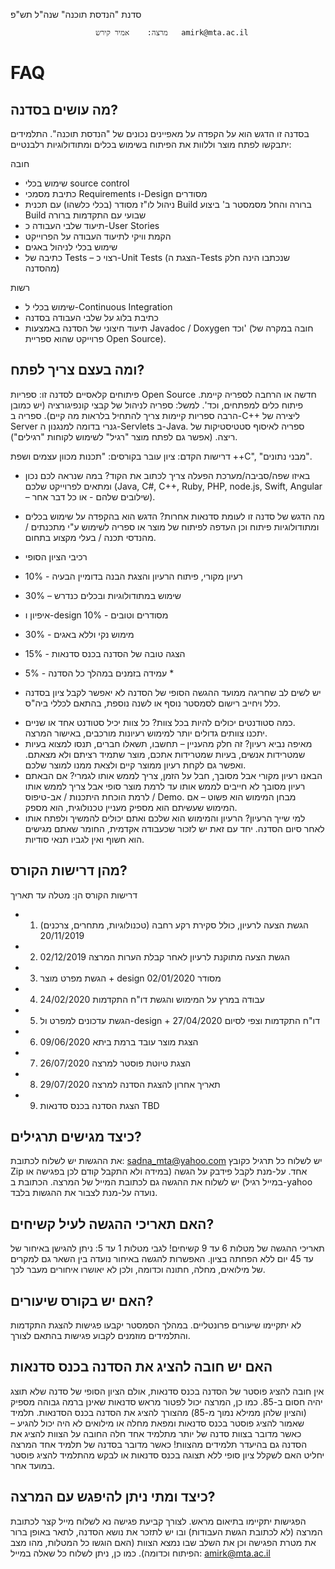 סדנת "הנדסת תוכנה"
שנה"ל תש"פ 

	                   מרצה:	אמיר קירש	amirk@mta.ac.il
# FAQ
##	מה עושים בסדנה?
בסדנה זו הדגש הוא על הקפדה על מאפיינים נכונים של "הנדסת תוכנה". התלמידים יתבקשו לפתח מוצר וללוות את הפיתוח בשימוש בכלים ומתודולוגיות רלבנטיים:

חובה

-	שימוש בכלי source control 
-	כתיבת מסמכי Requirements ו-Design מסודרים
-	ניהול לו"ז מסודר (בכלי כלשהו) עם תכנית Build ברורה והחל מסמסטר ב' ביצוע Build שבועי עם התקדמות ברורה
-	תיעוד שלבי העבודה כ-User Stories
-	הקמת וויקי לתיעוד העבודה על הפרוייקט
-	שימוש בכלי לניהול באגים
-	כתיבה של Tests  – רצוי כ-Unit Tests (הצגת ה-Tests שנכתבו הינה חלק מהסדנה)

רשות
-	שימוש בכלי ל-Continuous Integration
-	כתיבת בלוג על שלבי העבודה בסדנה
-	תיעוד חיצוני של הסדנה באמצעות Javadoc / Doxygen וכד' (חובה במקרה של פרוייקט שהוא ספריית Open Source).

##	ומה בעצם צריך לפתח?
פיתוחים קלאסיים לסדנה זו: ספריות Open Source חדשה או הרחבה לספריה קיימת. פיתוח כלים למפתחים, וכד'. למשל: ספריה לניהול של קבצי קונפיגורציה (יש כמובן הרבה ספריות קיימות צריך להתחיל בלראות מה קיים). ספריה ב-C++ ליצירה של Server גנרי בדומה למנגנון ה-Servlets ב-Java. ספריה לאיסוף סטטיסטיקות של ריצה.
(אפשר גם לפתח מוצר "רגיל" לשימוש לקוחות "רגילים").

דרישות הקדם:
ציון עובר בקורסים: "תכנות מכוון עצמים ושפת ++C", "מבני נתונים".

-	באיזו שפה/סביבה/מערכת הפעלה צריך לכתוב את הקוד?
במה שנראה לכם נכון ומתאים לפרוייקט שלכם (Java, C#, C++, Ruby, PHP, node.js, Swift, Angular – שילובים שלהם - או כל דבר אחר).

-	מה הדגש של סדנה זו לעומת סדנאות אחרות?
הדגש הוא בהקפדה על שימוש בכלים ומתודולוגיות פיתוח וכן העדפה לפיתוח של מוצר או ספריה לשימוש ע"י מתכנתים / מהנדסי תכנה / בעלי מקצוע בתחום.

-	רכיבי הציון הסופי

-	רעיון מקורי, פיתוח הרעיון והצגת הבנה בדומיין הבעיה - 10%
-	שימוש במתודולוגיות ובכלים כנדרש – 30%
-	איפיון ו-design מסודרים וטובים - 10%
-	מימוש נקי וללא באגים - 30%
-	הצגה טובה של הסדנה בכנס סדנאות - 15%
-	עמידה בזמנים במהלך כל הסדנה - 5% *
 
* יש לשים לב שחריגה ממועד ההגשה הסופי של הסדנה לא יאפשר לקבל ציון בסדנה כלל ויחייב רישום לסמסטר נוסף או לשנה נוספת, בהתאם לכללי ביה"ס.


-	כמה סטודנטים יכולים להיות בכל צוות?
כל צוות יכיל סטודנט אחד או שניים.	
יתכנו צוותים גדולים יותר למימוש רעיונות מורכבים, באישור המרצה.
-	מאיפה נביא רעיון?
זה חלק מהעניין – תחשבו, תשאלו חברים, תנסו למצוא בעיות שמטרידות אנשים, בעיות שמטרידות אתכם, מוצר שתמיד רציתם ולא מצאתם. ואפשר גם לקחת רעיון ממוצר קיים ולצאת ממנו למוצר שלכם.
-	הבאנו רעיון מקורי אבל מסובך, חבל על הזמן, צריך לממש אותו לגמרי?
אם הבאתם רעיון מסובך לא חייבים לממש אותו עד לרמת מוצר סופי אבל צריך לממש אותו לרמת הוכחת היתכנות / אב-טיפוס / Demo. מבחן המימוש הוא פשוט – אם המימוש שעשיתם הוא מספיק מעניין טכנולוגית, הוא מספק.
-	למי שייך הרעיון?
הרעיון והמימוש הוא שלכם ואתם יכולים להמשיך ולפתח אותו לאחר סיום הסדנה.
יחד עם זאת יש לזכור שכעבודה אקדמית, החומר שאתם מגישים הוא חשוף ואין לגביו תנאי סודיות.

##	מהן דרישות הקורס?
דרישות הקורס הן:
	מטלה	עד תאריך
- 1.	הגשת הצעה לרעיון, כולל סקירת רקע רחבה (טכנולוגיות, מתחרים, צרכנים)	20/11/2019
- 2.	הגשת הצעה מתוקנת לרעיון לאחר קבלת הערות המרצה	02/12/2019
- 3.	הגשת מפרט מוצר + design מסודר	02/01/2020
- 4.	עבודה במרץ על המימוש והגשת דו"ח התקדמות	24/02/2020
- 5.	הגשת עדכונים למפרט ול-design +
דו"ח התקדמות וצפי לסיום	27/04/2020
- 6.	הצגת מוצר עובד ברמת ביתא	09/06/2020
- 7.	הצגת טיוטת פוסטר למרצה	26/07/2020
- 8.	תאריך אחרון להצגת הסדנה למרצה	29/07/2020
- 9.	הצגת הסדנה בכנס סדנאות	TBD

##	כיצד מגישים תרגילים?
את ההגשות יש לשלוח לכתובת:	sadna_mta@yahoo.com
יש לשלוח כל תרגיל כקובץ Zip אחד.
על-מנת לקבל פידבק על הגשה (במידה ולא התקבל קודם לכן בפגישה או במייל רגיל) יש לשלוח את ההגשה גם לכתובת המייל של המרצה. הכתובת ב-yahoo נועדה על-מנת לצבור את ההגשות בלבד.

##	האם תאריכי ההגשה לעיל קשיחים?
תאריכי ההגשה של מטלות 6 עד 9 קשיחים!
לגבי מטלות 1 עד 5: ניתן להגישן באיחור של עד 45 יום ללא הפחתה בציון. האפשרות להגשה באיחור נועדה בין השאר גם למקרים של מילואים, מחלה, חתונה וכדומה, ולכן לא יאושרו איחורים מעבר לכך.

##	האם יש בקורס שיעורים?
לא יתקיימו שיעורים פרונטליים. במהלך הסמסטר יקבעו פגישות להצגת התקדמות והתלמידים מוזמנים לקבוע פגישות בהתאם לצורך.

##	האם יש חובה להציג את הסדנה בכנס סדנאות
אין חובה להציג פוסטר של הסדנה בכנס סדנאות, אולם הציון הסופי של סדנה שלא תוצג יהיה חסום ב-85. כמו כן, המרצה יכול לפטור מראש סדנאות שאינן ברמה גבוהה מספיק (והציון שלהן ממילא נמוך מ-85) מהצורך להציג את הסדנה בכנס הסדנאות.
תלמיד שאמור להציג פוסטר בכנס סדנאות ומפאת מחלה או מילואים לא היה יכול להגיע – כאשר מדובר בצוות סדנה של יותר מתלמיד אחד חלה החובה  על הצוות להציג את הסדנה גם בהיעדר תלמידים מהצוות! כאשר מדובר בסדנה של תלמיד אחד המרצה יחליט האם לשקלל ציון סופי ללא תצוגה בכנס סדנאות או לבקש מהתלמיד להציג פוסטר במועד אחר.

##	כיצד ומתי ניתן להיפגש עם המרצה?
הפגישות יתקיימו בתיאום מראש.
לצורך קביעת פגישה נא לשלוח מייל קצר לכתובת המרצה (לא לכתובת הגשת העבודות) ובו יש לתזכר את נושא הסדנה, לתאר באופן ברור את מטרת הפגישה וכן את השלב שבו נמצא הצוות (האם הוגשו כל המטלות, מהו מצב הפיתוח וכדומה).
כמו כן, ניתן לשלוח כל שאלה במייל: amirk@mta.ac.il


